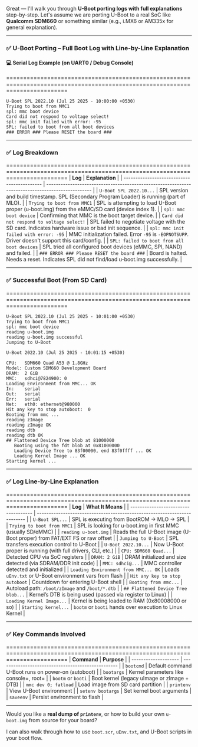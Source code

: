 Great — I'll walk you through **U-Boot porting logs with full explanations** step-by-step. Let's assume we are porting U-Boot to a real SoC like **Qualcomm SDM660** or something similar (e.g., i.MX6 or AM335x for general explanation).

---

### ✅ U-Boot Porting – Full Boot Log with Line-by-Line Explanation

#### 💻 Serial Log Example (on UART0 / Debug Console)
==============================================================================================================================
```log
U-Boot SPL 2022.10 (Jul 25 2025 - 10:00:00 +0530)
Trying to boot from MMC1
spl: mmc boot device
Card did not respond to voltage select!
spl: mmc init failed with error: -95
SPL: failed to boot from all boot devices
### ERROR ### Please RESET the board ###
```

---

### ✅ Log Breakdown
==============================================================================================================================
| **Log**                                     | **Explanation**                                                                                   |
| ------------------------------------------- | ------------------------------------------------------------------------------------------------- |
| `U-Boot SPL 2022.10...`                     | SPL version and build timestamp. SPL (Secondary Program Loader) is running (part of MLO).         |
| `Trying to boot from MMC1`                  | SPL is attempting to load U-Boot proper (u-boot.img) from the eMMC/SD card (device index 1).      |
| `spl: mmc boot device`                      | Confirming that MMC is the boot target device.                                                    |
| `Card did not respond to voltage select!`   | SPL failed to negotiate voltage with the SD card. Indicates hardware issue or bad init sequence.  |
| `spl: mmc init failed with error: -95`      | MMC initialization failed. Error `-95` is `-EOPNOTSUPP`. Driver doesn't support this card/config. |
| `SPL: failed to boot from all boot devices` | SPL tried all configured boot devices (eMMC, SPI, NAND) and failed.                               |
| `### ERROR ### Please RESET the board ###`  | Board is halted. Needs a reset. Indicates SPL did not find/load u-boot.img successfully.          |

---

### ✅ Successful Boot (From SD Card)
==============================================================================================================================
```log
U-Boot SPL 2022.10 (Jul 25 2025 - 10:01:00 +0530)
Trying to boot from MMC1
spl: mmc boot device
reading u-boot.img
reading u-boot.img successful
Jumping to U-Boot

U-Boot 2022.10 (Jul 25 2025 - 10:01:15 +0530)

CPU:   SDM660 Quad A53 @ 1.8GHz
Model: Custom SDM660 Development Board
DRAM:  2 GiB
MMC:   sdhci@7824900: 0
Loading Environment from MMC... OK
In:    serial
Out:   serial
Err:   serial
Net:   eth0: ethernet@980000
Hit any key to stop autoboot:  0 
Booting from mmc ...
reading zImage
reading zImage OK
reading dtb
reading dtb OK
## Flattened Device Tree blob at 81000000
   Booting using the fdt blob at 0x81000000
   Loading Device Tree to 83f00000, end 83f0ffff ... OK
   Loading Kernel Image ... OK
Starting kernel ...
```

---

### ✅ Log Line-by-Line Explanation
==============================================================================================================================
| **Log**                              | **What It Means**                                                         |
| ------------------------------------ | ------------------------------------------------------------------------- |
| `U-Boot SPL...`                      | SPL is executing from BootROM → MLO → SPL                                 |
| `Trying to boot from MMC1`           | SPL is looking for u-boot.img in first MMC (usually SD/eMMC)              |
| `reading u-boot.img`                 | Reads the full U-Boot image (U-Boot proper) from FAT/EXT FS or raw offset |
| `Jumping to U-Boot`                  | SPL transfers execution control to U-Boot                                 |
| `U-Boot 2022.10...`                  | Now U-Boot proper is running (with full drivers, CLI, etc.)               |
| `CPU: SDM660 Quad...`                | Detected CPU via SoC registers                                            |
| `DRAM: 2 GiB`                        | DRAM initialized and size detected (via SDRAM/DDR init code)              |
| `MMC: sdhci@...`                     | MMC controller detected and initialized                                   |
| `Loading Environment from MMC... OK` | Loads `uEnv.txt` or U-Boot environment vars from flash                    |
| `Hit any key to stop autoboot`       | Countdown for entering U-Boot shell                                       |
| `Booting from mmc...`                | Autoload path: `/boot/zImage` and `/boot/*.dtb`                           |
| `## Flattened Device Tree blob...`   | Kernel’s DTB is being used (passed via register to Linux)                 |
| `Loading Kernel Image...`            | Kernel is being loaded to RAM (0x80008000 or so)                          |
| `Starting kernel...`                 | `bootm` or `booti` hands over execution to Linux Kernel                   |

---

### ✅ Key Commands Involved
==============================================================================================================================
| **Command**          | **Purpose**                                        |
| -------------------- | -------------------------------------------------- |
| `bootcmd`            | Default command U-Boot runs on power-on (autoboot) |
| `bootargs`           | Kernel parameters like console=, root=             |
| `bootm` or `booti`   | Boot kernel (legacy uImage or zImage + DTB)        |
| `mmc dev 0; fatload` | Load image from SD card partition                  |
| `printenv`           | View U-Boot environment                            |
| `setenv bootargs`    | Set kernel boot arguments                          |
| `saveenv`            | Persist environment to flash                       |

---

Would you like a **real dump of `printenv`**, or how to build your own `u-boot.img` from source for your board?

I can also walk through how to use `boot.scr`, `uEnv.txt`, and U-Boot scripts in your boot flow.

